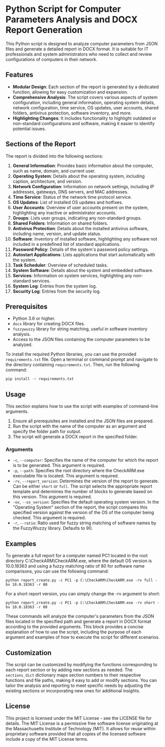 # Python Script for Computer Parameters Analysis and DOCX Report Generation

This Python script is designed to analyze computer parameters from JSON files and generate a detailed report in DOCX format. It is suitable for IT professionals and system administrators who need to collect and review configurations of computers in their network.

## Features

- **Modular Design**: Each section of the report is generated by a dedicated function, allowing for easy customization and expansion.
- **Comprehensive Analysis**: The script covers various aspects of system configuration, including general information, operating system details, network configuration, time service, OS updates, user accounts, shared folders, antivirus protection, software inventory, and more.
- **Highlighting Changes**: It includes functionality to highlight outdated or non-standard configurations and software, making it easier to identify potential issues.

## Sections of the Report

The report is divided into the following sections:

1. **General Information**: Provides basic information about the computer, such as name, domain, and current user.
2. **Operating System**: Details about the operating system, including caption, architecture, and version.
3. **Network Configuration**: Information on network settings, including IP addresses, gateways, DNS servers, and MAC addresses.
4. **Time Service**: Status of the network time protocol service.
5. **OS Updates**: List of installed OS updates and hotfixes.
6. **User Accounts**: Overview of user accounts present on the system, highlighting any inactive or administrator accounts.
7. **Groups**: Lists user groups, indicating any non-standard groups.
8. **Shared Folders**: Information on shared folders.
9. **Antivirus Protection**: Details about the installed antivirus software, including name, version, and update status.
10. **Software**: Inventory of installed software, highlighting any software not included in a predefined list of standard applications.
11. **Password Policy**: Details of the system's password policy settings.
12. **Autostart Applications**: Lists applications that start automatically with the system.
13. **Task Scheduler**: Overview of scheduled tasks.
14. **System Software**: Details about the system and embedded software.
15. **Services**: Information on system services, highlighting any non-standard services.
16. **System Log**: Entries from the system log.
17. **Security Log**: Entries from the security log.

## Prerequisites

- Python 3.6 or higher.
- `docx` library for creating DOCX files.
- `fuzzywuzzy` library for string matching, useful in software inventory analysis.
- Access to the JSON files containing the computer parameters to be analyzed.

To install the required Python libraries, you can use the provided `requirements.txt` file. Open a terminal or command prompt and navigate to the directory containing `requirements.txt`. Then, run the following command:

```bash
pip install -r requirements.txt
```

## Usage

This section explains how to use the script with examples of command-line arguments.


1. Ensure all prerequisites are installed and the JSON files are prepared.
2. Run the script with the name of the computer as an argument and specify the folder path for output.
3. The script will generate a DOCX report in the specified folder.

### Arguments

- `-c`, `--computer`: Specifies the name of the computer for which the report is to be generated. This argument is required.
- `-p`, `--path`: Specifies the root directory where the CheckARM.exe executable file is located. This argument is required.
- `-rv`, `--report_version`: Determines the version of the report to generate. Can be either `short` or `full`. The script selects the appropriate report template and determines the number of blocks to generate based on this version. This argument is required.
- `-ov`, `--os_version`: Specifies the default operating system version. In the "Operating System" section of the report, the script compares this specified version against the version of the OS of the computer being checked. This argument is required.
- `-r`, `--ratio`: Ratio used for fuzzy string matching of software names by the FuzzyWuzzy library. Defaults to 90.

## Examples

To generate a full report for a computer named PC1 located in the root directory C:\CheckARM\CheckARM.exe, where the default OS version is 10.0.18363 and using a fuzzy matching ratio of 80 for software name comparisons, you can use the following command:

```shell
python report_create.py -c PC1 -p C:\CheckARM\CheckARM.exe -rv full -bv 10.0.18363 -r 80
```
For a short report version, you can simply change the -rv argument to short:

```shell
python report_create.py -c PC1 -p C:\CheckARM\CheckARM.exe -rv short -bv 10.0.18363 -r 80
```

These commands will analyze the computer's parameters from the JSON files located in the specified path and generate a report in DOCX format according to the provided arguments.
This block provides a concise explanation of how to use the script, including the purpose of each argument and examples of how to execute the script for different scenarios.

## Customization

The script can be customized by modifying the functions corresponding to each report section or by adding new sections as needed. The `sections_dict` dictionary maps section numbers to their respective functions and file paths, making it easy to add or modify sections. You can tailor the analysis and reporting to meet specific needs by adjusting the existing sections or incorporating new ones for additional insights.

## License

This project is licensed under the MIT License - see the LICENSE file for details. The MIT License is a permissive free software license originating at the Massachusetts Institute of Technology (MIT). It allows for reuse within proprietary software provided that all copies of the licensed software include a copy of the MIT License terms.